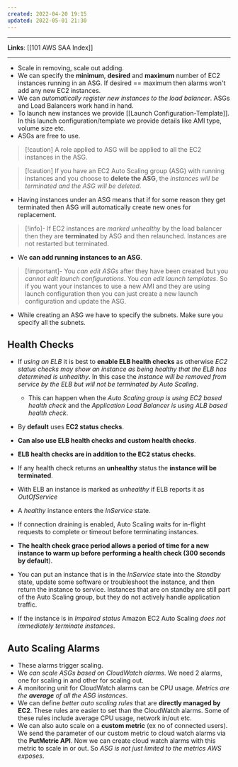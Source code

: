 ```yaml
---
created: 2022-04-20 19:15
updated: 2022-05-01 21:30
---
```

---
**Links**: [[101 AWS SAA Index]]

---

- Scale in removing, scale out adding.
- We can specify the **minimum**, **desired** and **maximum** number of EC2 instances running in an ASG. If desired == maximum then alarms won't add any new EC2 instances.
- We can *automatically register new instances to the load balancer*. ASGs and Load Balancers work hand in hand.
- To launch new instances we provide [[Launch Configuration-Template]]. In this launch configuration/template we provide details like AMI type, volume size etc.
- ASGs are free to use.

> [!caution] A role applied to ASG will be applied to all the EC2 instances in the ASG.

> [!caution] If you have an EC2 Auto Scaling group (ASG) with running instances and you choose to **delete the ASG**, the *instances will be terminated and the ASG will be deleted*.

- Having instances under an ASG means that if for some reason they get terminated then ASG will automatically create new ones for replacement.

> [!info]- If EC2 instances are *marked unhealthy* by the load balancer then they are **terminated** by ASG and then relaunched.
> Instances are not restarted but terminated.

- We **can add running instances to an ASG**.

> [!important]- You *can edit ASGs* after they have been created but you *cannot edit launch configurations*. You *can edit launch templates*.
> So if you want your instances to use a new AMI and they are using launch configuration then you can just create a new launch configuration and update the ASG.

- While creating an ASG we have to specify the subnets. Make sure you specify all the subnets.

## Health Checks
- If *using an ELB* it is best to **enable ELB health checks** as otherwise *EC2 status checks may show an instance as being healthy that the ELB has determined is unhealthy*. In this case the *instance will be removed from service by the ELB but will not be terminated by Auto Scaling*.
	- This can happen when the *Auto Scaling group is using EC2 based health check* and the *Application Load Balancer is using ALB based health check*.

-   By **default** uses **EC2 status checks**.
-   **Can also use ELB health checks and custom health checks**.
-   **ELB health checks are in addition to the EC2 status checks**.
-   If any health check returns an **unhealthy** status the **instance will be terminated**.
-   With ELB an instance is marked as *unhealthy* if ELB reports it as *OutOfService*
-   A *healthy* instance enters the *InService* state.
-   If connection draining is enabled, Auto Scaling waits for in-flight requests to complete or timeout before terminating instances.
-   **The health check grace period allows a period of time for a new instance to warm up before performing a health check (300 seconds by default**).

-  You can put an instance that is in the *InService* state into the *Standby* state, update some software or troubleshoot the instance, and then return the instance to service. Instances that are on standby are still part of the Auto Scaling group, but they do not actively handle application traffic.
- If the instance is in *Impaired status* Amazon EC2 Auto Scaling *does not immediately terminate instances*.

## Auto Scaling Alarms
- These alarms trigger scaling.
- We *can scale ASGs based on CloudWatch alarms*. We need 2 alarms, one for scaling in and other for scaling out. 
- A monitoring unit for CloudWatch alarms can be CPU usage. *Metrics are the **average** of all the ASG instances*.
- We can define *better auto scaling rules* that are **directly managed by EC2**. These rules are easier to set than the CloudWatch alarms. Some of these rules include average CPU usage, network in/out etc.
- We can also auto scale on a **custom metric** (ex no of connected users). We send the parameter of our custom metric to cloud watch alarms via the **PutMetric API**. Now we can create cloud watch alarms with this metric to scale in or out. So *ASG is not just limited to the metrics AWS exposes*.
